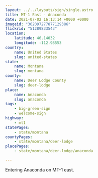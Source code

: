 ```yaml
---
layout: ../../layouts/sign/single.astro
title: MT-1 East - Anaconda
date: 2021-07-02 16:13:14 +0000 +0000
imageid: "362097277877129386"
flickrid: "51289833543"
location:
    latitude: 46.14032
    longitude: -112.98553
country:
    name: United States
    slug: united-states
state:
    name: Montana
    slug: montana
county:
    name: Deer Lodge County
    slug: deer-lodge
place:
    name: Anaconda
    slug: anaconda
tags:
    - big-green-sign
    - welcome-sign
highway:
    - mt1
statePages:
    - state/montana
countyPages:
    - state/montana/deer-lodge
placePages:
    - state/montana/deer-lodge/anaconda

---
```

Entering Anaconda on MT-1 east.